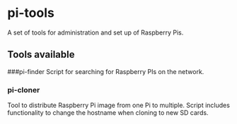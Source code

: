 # pi-tools
A set of tools for administration and set up of Raspberry Pis.

## Tools available

###pi-finder
Script for searching for Raspberry PIs on the network.

### pi-cloner
Tool to distribute Raspberry Pi image from one Pi to multiple. Script includes functionality to change the hostname when cloning to new SD cards.
